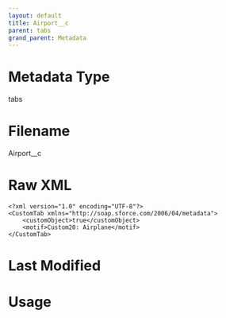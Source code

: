 ```yaml
---
layout: default
title: Airport__c
parent: tabs
grand_parent: Metadata
---
```

# Metadata Type
tabs


# Filename 
Airport__c


# Raw XML
```
<?xml version="1.0" encoding="UTF-8"?>
<CustomTab xmlns="http://soap.sforce.com/2006/04/metadata">
    <customObject>true</customObject>
    <motif>Custom20: Airplane</motif>
</CustomTab>
```


# Last Modified


# Usage
